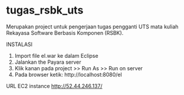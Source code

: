 # tugas_rsbk_uts
Merupakan project untuk pengerjaan tugas pengganti UTS mata kuliah Rekayasa Software Berbasis Komponen (RSBK).

INSTALASI

1. Import file el.war ke dalam Eclipse
2. Jalankan the Payara server
3. Klik kanan pada project >> Run As >> Run on server
4. Pada browser ketik: http://localhost:8080/el

URL EC2 instance
http://52.44.246.137/
